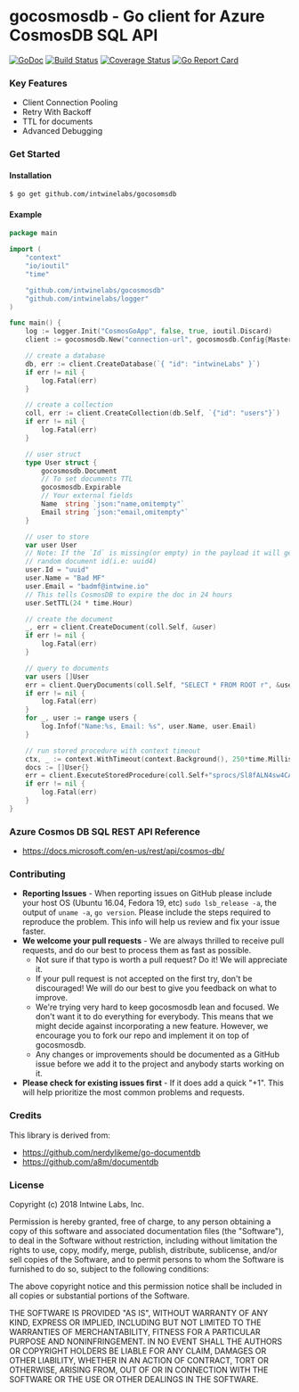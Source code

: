 # gocosmosdb -  Go client for Azure CosmosDB SQL API
[![GoDoc](https://img.shields.io/badge/godoc-reference-blue.svg)](http://godoc.org/github.com/intwinelabs/gocosmosdb)
[![Build Status](https://travis-ci.org/intwinelabs/gocosmosdb.svg?branch=master)](https://travis-ci.org/intwinelabs/gocosmosdb)
[![Coverage Status](https://coveralls.io/repos/github/intwinelabs/gocosmosdb/badge.svg?branch=master)](https://coveralls.io/github/intwinelabs/gocosmosdb?branch=master)
[![Go Report Card](https://goreportcard.com/badge/github.com/intwinelabs/gremgoser)](https://goreportcard.com/report/github.com/intwinelabs/gremgoser)

### Key Features
- Client Connection Pooling
- Retry With Backoff
- TTL for documents
- Advanced Debugging

### Get Started

#### Installation
```bash
$ go get github.com/intwinelabs/gocosomsdb
```

#### Example
```go
package main

import (
	"context"
	"io/ioutil"
	"time"

	"github.com/intwinelabs/gocosmosdb"
	"github.com/intwinelabs/logger"
)

func main() {
	log := logger.Init("CosmosGoApp", false, true, ioutil.Discard)
	client := gocosmosdb.New("connection-url", gocosmosdb.Config{MasterKey: "master-key"}, log)

	// create a database
	db, err := client.CreateDatabase(`{ "id": "intwineLabs" }`)
	if err != nil {
		log.Fatal(err)
	}

	// create a collection
	coll, err := client.CreateCollection(db.Self, `{"id": "users"}`)
	if err != nil {
		log.Fatal(err)
	}

	// user struct
	type User struct {
		gocosmosdb.Document
		// To set documents TTL
		gocosmosdb.Expirable
		// Your external fields
		Name  string `json:"name,omitempty"`
		Email string `json:"email,omitempty"`
	}

	// user to store
	var user User
	// Note: If the `Id` is missing(or empty) in the payload it will generate
	// random document id(i.e: uuid4)
	user.Id = "uuid"
	user.Name = "Bad MF"
	user.Email = "badmf@intwine.io"
	// This tells CosmosDB to expire the doc in 24 hours
	user.SetTTL(24 * time.Hour)

	// create the document
	_, err = client.CreateDocument(coll.Self, &user)
	if err != nil {
		log.Fatal(err)
	}

	// query to documents
	var users []User
	err = client.QueryDocuments(coll.Self, "SELECT * FROM ROOT r", &users)
	if err != nil {
		log.Fatal(err)
	}
	for _, user := range users {
		log.Infof("Name:%s, Email: %s", user.Name, user.Email)
	}

	// run stored procedure with context timeout
	ctx, _ := context.WithTimeout(context.Background(), 250*time.Millisecond)
	docs := []User{}
	err = client.ExecuteStoredProcedure(coll.Self+"sprocs/Sl8fALN4sw4CAAAAAAAAgA==", []string{"param1"}, &docs, gocosmosdb.WithContext(ctx))
	if err != nil {
		log.Fatal(err)
	}
}
```

### Azure Cosmos DB SQL REST API Reference
- https://docs.microsoft.com/en-us/rest/api/cosmos-db/

### Contributing
- **Reporting Issues** - When reporting issues on GitHub please include your host OS (Ubuntu 16.04, Fedora 19, etc) `sudo lsb_release -a`, the output of `uname -a`, `go version`. Please include the steps required to reproduce the problem. This info will help us review and fix your issue faster.
- **We welcome your pull requests** - We are always thrilled to receive pull requests, and do our best to process them as fast as possible. 
	- Not sure if that typo is worth a pull request? Do it! We will appreciate it.
    - If your pull request is not accepted on the first try, don't be discouraged! We will do our best to give you feedback on what to improve.
    - We're trying very hard to keep gocosmosdb lean and focused. We don't want it to do everything for everybody. This means that we might decide against incorporating a new feature. However, we encourage you to fork our repo and implement it on top of gocosmosdb.
	- Any changes or improvements should be documented as a GitHub issue before we add it to the project and anybody starts working on it.
- **Please check for existing issues first** - If it does add a quick "+1". This will help prioritize the most common problems and requests.

### Credits
This library is derived from:
- https://github.com/nerdylikeme/go-documentdb
- https://github.com/a8m/documentdb

### License

Copyright (c) 2018 Intwine Labs, Inc.

Permission is hereby granted, free of charge, to any person obtaining a copy of this software and associated documentation files (the "Software"), to deal in the Software without restriction, including without limitation the rights to use, copy, modify, merge, publish, distribute, sublicense, and/or sell copies of the Software, and to permit persons to whom the Software is furnished to do so, subject to the following conditions:

The above copyright notice and this permission notice shall be included in all copies or substantial portions of the Software.

THE SOFTWARE IS PROVIDED "AS IS", WITHOUT WARRANTY OF ANY KIND, EXPRESS OR IMPLIED, INCLUDING BUT NOT LIMITED TO THE WARRANTIES OF MERCHANTABILITY, FITNESS FOR A PARTICULAR PURPOSE AND NONINFRINGEMENT. IN NO EVENT SHALL THE AUTHORS OR COPYRIGHT HOLDERS BE LIABLE FOR ANY CLAIM, DAMAGES OR OTHER LIABILITY, WHETHER IN AN ACTION OF CONTRACT, TORT OR OTHERWISE, ARISING FROM, OUT OF OR IN CONNECTION WITH THE SOFTWARE OR THE USE OR OTHER DEALINGS IN THE SOFTWARE.